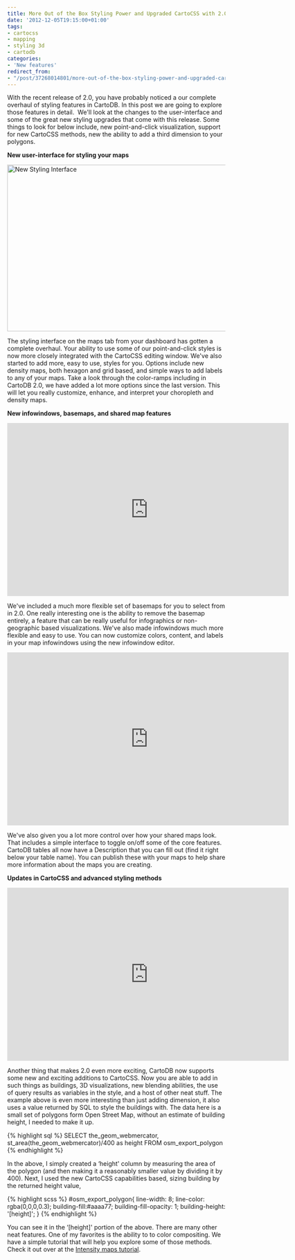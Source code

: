```yaml
---
title: More Out of the Box Styling Power and Upgraded CartoCSS with 2.0
date: '2012-12-05T19:15:00+01:00'
tags:
- cartocss
- mapping
- styling 3d
- cartodb
categories:
- 'New features'
redirect_from:
- "/post/37268014801/more-out-of-the-box-styling-power-and-upgraded-cartocss/"
---
```


With the recent release of 2.0, you have probably noticed a our complete overhaul of styling features in CartoDB. In this post we are going to explore those features in detail.  We'll look at the changes to the user-interface and some of the great new styling upgrades that come with this release. Some things to look for below include, new point-and-click visualization, support for new CartoCSS methods, new the ability to add a third dimension to your polygons. 

**New user-interface for styling your maps**

<img alt="New Styling Interface" height="385" src="http://i.imgur.com/UUZjT.png" width="650"/>

The styling interface on the maps tab from your dashboard has gotten a complete overhaul. Your ability to use some of our point-and-click styles is now more closely integrated with the CartoCSS editing window. We've also started to add more, easy to use, styles for you. Options include new density maps, both hexagon and grid based, and simple ways to add labels to any of your maps. Take a look through the color-ramps including in CartoDB 2.0, we have added a lot more options since the last version. This will let you really customize, enhance, and interpret your choropleth and density maps. 

**New infowindows, basemaps, and shared map features**

<iframe frameborder="0" height="400" src="http://viz2.cartodb.com/tables/isotope_measures/embed_map?title=false&amp;description=true&amp;search=false&amp;shareable=false&amp;sql=&amp;zoom=2&amp;center_lat=26.11598592533351&amp;center_lon=-42.5390625" width="650"></iframe>

We've included a much more flexible set of basemaps for you to select from in 2.0. One really interesting one is the ability to remove the basemap entirely, a feature that can be really useful for infographics or non-geographic based visualizations. We've also made infowindows much more flexible and easy to use. You can now customize colors, content, and labels in your map infowindows using the new infowindow editor. 

<iframe frameborder="0" height="400" src="http://viz2.cartodb.com/tables/san_francisco_trees/embed_map?title=true&amp;description=true&amp;search=false&amp;shareable=false&amp;sql=&amp;sw_lat=37.7566013348511&amp;sw_lon=-122.5521469116211&amp;ne_lat=37.8065289741725&amp;ne_lon=-122.3495864868164" width="650"></iframe>

We've also given you a lot more control over how your shared maps look. That includes a simple interface to toggle on/off some of the core features. CartoDB tables all now have a Description that you can fill out (find it right below your table name). You can publish these with your maps to help share more information about the maps you are creating. 

**Updates in CartoCSS and advanced styling methods**

<iframe frameborder="0" height="400" src="http://osm2.cartodb.com/tables/osm_export_polygon/embed_map?title=false&amp;description=true&amp;search=false&amp;shareable=false&amp;sql=SELECT%20the_geom_webmercator%2C%20st_area(the_geom_webmercator)%2F400%20as%20height%20FROM%20osm_export_polygon%20ORDER%20BY%20ST_YMin(the_geom_webmercator)%20DESC&amp;sw_lat=45.53067342698385&amp;sw_lon=-122.67327547073364&amp;ne_lat=45.53343918913263&amp;ne_lon=-122.66061544418334" width="650"></iframe>

Another thing that makes 2.0 even more exciting, CartoDB now supports some new and exciting additions to CartoCSS. Now you are able to add in such things as buildings, 3D visualizations, new blending abilities, the use of query results as variables in the style, and a host of other neat stuff. The example above is even more interesting than just adding dimension, it also uses a value returned by SQL to style the buildings with. The data here is a small set of polygons form Open Street Map, without an estimate of building height, I needed to make it up. 

{% highlight sql %}
SELECT the_geom_webmercator, st_area(the_geom_webmercator)/400 as height
FROM osm_export_polygon
{% endhighlight %}

In the above, I simply created a &#8216;height' column by measuring the area of the polygon (and then making it a reasonably smaller value by dividing it by 400). Next, I used the new CartoCSS capabilities based, sizing building by the returned height value,

{% highlight scss %}
#osm_export_polygon{
  line-width: 8;
  line-color: rgba(0,0,0,0.3);
  building-fill:#aaaa77;
  building-fill-opacity: 1;
  building-height: '[height]';
}
{% endhighlight %}

You can see it in the &#8216;[height]' portion of the above. There are many other neat features. One of my favorites is the ability to to color compositing. We have a simple tutorial that will help you explore some of those methods. Check it out over at the <a href="http://developers.cartodb.com/tutorials/intensity_map.html">Intensity maps tutorial</a>.
